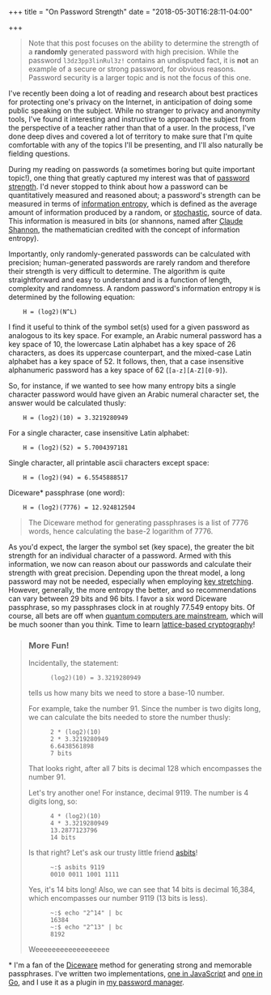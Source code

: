 +++
title = "On Password Strength"
date = "2018-05-30T16:28:11-04:00"

+++

> Note that this post focuses on the ability to determine the strength of a **randomly** generated password with high precision.  While the password `l3dz3pp3linRul3z!` contains an undisputed fact, it is **not** an example of a secure or strong password, for obvious reasons.  Password security is a larger topic and is not the focus of this one.

I've recently been doing a lot of reading and research about best practices for protecting one's privacy on the Internet, in anticipation of doing some public speaking on the subject.  While no stranger to privacy and anonymity tools, I've found it interesting and instructive to approach the subject from the perspective of a teacher rather than that of a user.  In the process, I've done deep dives and covered a lot of territory to make sure that I'm quite comfortable with any of the topics I'll be presenting, and I'll also naturally be fielding questions.

During my reading on passwords (a sometimes boring but quite important topic!), one thing that greatly captured my interest was that of [password strength].  I'd never stopped to think about how a password can be quantitatively measured and reasoned about; a password's strength can be measured in terms of [information entropy], which is defined as the average amount of information produced by a random, or [stochastic], source of data.  This information is measured in bits (or shannons, named after [Claude Shannon], the mathematician credited with the concept of information entropy).

Importantly, only randomly-generated passwords can be calculated with precision; human-generated passwords are rarely random and therefore their strength is very difficult to determine.  The algorithm is quite straightforward and easy to understand and is a function of length, complexity and randomness.  A random password's information entropy `H` is determined by the following equation:

		H = (log2)(N^L)

I find it useful to think of the symbol set(s) used for a given password as analogous to its key space.  For example, an Arabic numeral password has a key space of 10, the lowercase Latin alphabet has a key space of 26 characters, as does its uppercase counterpart, and the mixed-case Latin alphabet has a key space of 52.  It follows, then, that a case insensitive alphanumeric password has a key space of 62 (`[a-z][A-Z][0-9]`).

So, for instance, if we wanted to see how many entropy bits a single character password would have given an Arabic numeral character set, the answer would be calculated thusly:

		H = (log2)(10) = 3.3219280949

For a single character, case insensitive Latin alphabet:

		H = (log2)(52) = 5.7004397181

Single character, all printable ascii characters except space:

		H = (log2)(94) = 6.5545888517

Diceware\* passphrase (one word):

		H = (log2)(7776) = 12.924812504

> The Diceware method for generating passphrases is a list of 7776 words, hence calculating the base-2 logarithm of 7776.

As you'd expect, the larger the symbol set (key space), the greater the bit strength for an individual character of a password.  Armed with this information, we now can reason about our passwords and calculate their strength with great precision.  Depending upon the threat model, a long password may not be needed, especially when employing [key stretching].  However, generally, the more entropy the better, and so recommendations can vary between 29 bits and 96 bits.  I favor a six word Diceware passphrase, so my passphrases clock in at roughly 77.549 entopy bits.  Of course, all bets are off when [quantum computers are mainstream], which will be much sooner than you think.  Time to learn [lattice-based cryptography]!

> ### More Fun!
>
> Incidentally, the statement:
>
>       	(log2)(10) = 3.3219280949
>
> tells us how many bits we need to store a base-10 number.
>
> For example, take the number 91.  Since the number is two digits long, we can calculate the bits needed to store the number thusly:
>
>       	2 * (log2)(10)
>       	2 * 3.3219280949
>       	6.6438561898
>       	7 bits
>
> That looks right, after all 7 bits is decimal 128 which encompasses the number 91.
>
> Let's try another one! For instance, decimal 9119.  The number is 4 digits long, so:
>
>       	4 * (log2)(10)
>       	4 * 3.3219280949
>       	13.2877123796
>       	14 bits
>
> Is that right?  Let's ask our trusty little friend [asbits]!
>
>       	~:$ asbits 9119
>       	0010 0011 1001 1111
>
> Yes, it's 14 bits long!  Also, we can see that 14 bits is decimal 16,384, which encompasses our number 9119 (13 bits is less).
>
>       	~:$ echo "2^14" | bc
>       	16384
>       	~:$ echo "2^13" | bc
>       	8192
>
> Weeeeeeeeeeeeeeeeee


\* I'm a fan of the [Diceware] method for generating strong and memorable passphrases.  I've written two implementations, [one in JavaScript] and [one in Go], and I use it as a plugin in [my password manager].

[password strength]: https://en.wikipedia.org/wiki/Password_strength
[information entropy]: https://en.wikipedia.org/wiki/Information_entropy
[stochastic]: https://en.wikipedia.org/wiki/Stochastic
[Claude Shannon]: https://en.wikipedia.org/wiki/Claude_Shannon
[base-2 logarithm]: https://en.wikipedia.org/wiki/Binary_logarithm
[key stretching]: https://en.wikipedia.org/wiki/Key_stretching
[quantum computers are mainstream]: https://www.cnbc.com/2018/03/30/ibm-sees-quantum-computing-going-mainstream-within-five-years.html
[lattice-based cryptography]: https://en.wikipedia.org/wiki/Lattice-based_cryptography
[asbits]: https://github.com/btoll/tools/tree/master/c/asbits
[Diceware]: http://world.std.com/%7Ereinhold/diceware.html
[one in JavaScript]: https://github.com/btoll/onf-diceware
[one in Go]: https://github.com/btoll/diceware
[my password manager]: https://github.com/btoll/stymie-go

